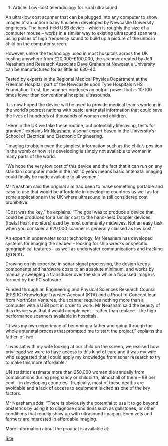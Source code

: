 1.  Article: Low-cost teleradiology for rural ultrasound

An ultra-low cost scanner that can be plugged into any computer to show
images of an unborn baby has been developed by Newcastle University
engineers. The hand-held USB device – which is roughly the size of a
computer mouse – works in a similar way to existing ultrasound scanners,
using pulses of high frequency sound to build up a picture of the unborn
child on the computer screen.

However, unlike the technology used in most hospitals across the UK
costing anywhere from £20,000-£100,000, the scanner created by Jeff
Neasham and Research Associate Dave Graham at Newcastle University can
be manufactured for as little as £30-40.

Tested by experts in the Regional Medical Physics Department at the
Freeman Hospital, part of the Newcastle upon Tyne Hospitals NHS
Foundation Trust, the scanner produces an output power that is 10-100
times lower than conventional hospital ultrasounds.

It is now hoped the device will be used to provide medical teams working
in the world’s poorest nations with basic, antenatal information that
could save the lives of hundreds of thousands of women and children.

“Here in the UK we take these routine, but potentially lifesaving, tests
for granted,” explains Mr [Neasham](Neasham "wikilink"), a sonar expert
based in the University’s School of Electrical and Electronic
Engineering.

“Imaging to obtain even the simplest information such as the child’s
position in the womb or how it is developing is simply not available to
women in many parts of the world.

“We hope the very low cost of this device and the fact that it can run
on any standard computer made in the last 10 years means basic antenatal
imaging could finally be made available to all women.”

Mr Neasham said the original aim had been to make something portable and
easy to use that would be affordable in developing countries as well as
for some applications in the UK where ultrasound is still considered
cost prohibitive.

“Cost was the key,” he explains. “The goal was to produce a device that
could be produced for a similar cost to the hand-held Doppler devices
(foetal heart monitors) used by most community midwives. Not an easy
task when you consider a £20,000 scanner is generally classed as low
cost.”

An expert in underwater sonar technology, Mr Neasham has developed
systems for imaging the seabed – looking for ship wrecks or specific
geographical features – as well as underwater communications and
tracking systems.

Drawing on his expertise in sonar signal processing, the design keeps
components and hardware costs to an absolute minimum, and works by
manually sweeping a transducer over the skin while a focussed image is
formed by the PC software.

Funded through an Engineering and Physical Sciences Research Council
(EPSRC) Knowledge Transfer Account (KTA) and a Proof of Concept loan
from NorthStar Ventures, the scanner requires nothing more than a
computer with a USB port in order to work. Mr Neasham said the beauty of
this device was that it would complement – rather than replace – the
high performance scanners available in hospitals.

“It was my own experience of becoming a father and going through the
whole antenatal process that prompted me to start the project,” explains
the father-of-two.

“I was sat with my wife looking at our child on the screen, we realised
how privileged we were to have access to this kind of care and it was my
wife who suggested that I could apply my knowledge from sonar research
to try to make this more affordable.”

UN statistics estimate more than 250,000 women die annually from
complications during pregnancy or childbirth, almost all of them – 99
per cent – in developing countries. Tragically, most of these deaths are
avoidable and a lack of access to equipment is cited as one of the key
factors.

Mr Neasham adds: “There is obviously the potential to use it to go
beyond obstetrics by using it to diagnose conditions such as gallstones,
or other conditions that readily show up with ultrasound imaging. Even
vets and farmers are interested in affordable imaging.

More information about the product is available at:

[Site](http://www.ncl.ac.uk/eee/research/groups/cssp/ultrasound-imaging.htm)

